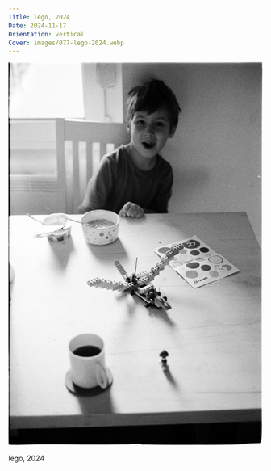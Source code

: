 ```yaml
---
Title: lego, 2024
Date: 2024-11-17
Orientation: vertical
Cover: images/077-lego-2024.webp
---
```


![lego, 2024](images/077-lego-2024@2x.webp)

lego, 2024
